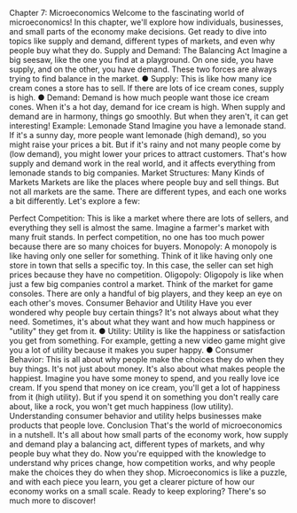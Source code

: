  Chapter 7: Microeconomics
Welcome to the fascinating world of microeconomics! In this chapter, we'll explore how individuals, businesses, and small parts of the economy make decisions. Get ready to dive into topics like supply and demand, different types of markets, and even why people buy what they do.
Supply and Demand: The Balancing Act
Imagine a big seesaw, like the one you find at a playground. On one side, you have supply, and on the other, you have demand. These two forces are always trying to find balance in the market.
● Supply: This is like how many ice cream cones a store has to sell. If there are lots of ice cream cones, supply is high.
● Demand: Demand is how much people want those ice cream cones. When it's a hot day, demand for ice cream is high.
When supply and demand are in harmony, things go smoothly. But when they aren't, it can get interesting!
Example: Lemonade Stand
Imagine you have a lemonade stand. If it's a sunny day, more people want lemonade (high demand), so you might raise your prices a bit. But if it's rainy and not many people come by (low demand), you might lower your prices to attract customers.
That's how supply and demand work in the real world, and it affects everything from lemonade stands to big companies.
Market Structures: Many Kinds of Markets
Markets are like the places where people buy and sell things. But not all markets are the same. There are different types, and each one works a bit differently. Let's explore a few:

 Perfect Competition: This is like a market where there are lots of sellers, and everything they sell is almost the same. Imagine a farmer's market with many fruit stands. In perfect competition, no one has too much power because there are so many choices for buyers. Monopoly: A monopoly is like having only one seller for something. Think of it like having only one store in town that sells a specific toy. In this case, the seller can set high prices because they have no competition.
Oligopoly: Oligopoly is like when just a few big companies control a market. Think of the market for game consoles. There are only a handful of big players, and they keep an eye on each other's moves.
Consumer Behavior and Utility
Have you ever wondered why people buy certain things? It's not always about what they need. Sometimes, it's about what they want and how much happiness or "utility" they get from it.
● Utility: Utility is like the happiness or satisfaction you get from something. For example, getting a new video game might give you a lot of utility because it makes you super happy.
● Consumer Behavior: This is all about why people make the choices they do when they buy
things. It's not just about money. It's also about what makes people the happiest.
Imagine you have some money to spend, and you really love ice cream. If you spend that money on ice cream, you'll get a lot of happiness from it (high utility). But if you spend it on something you don't really care about, like a rock, you won't get much happiness (low utility).
Understanding consumer behavior and utility helps businesses make products that people love.
Conclusion
That's the world of microeconomics in a nutshell. It's all about how small parts of the economy work, how supply and demand play a balancing act, different types of markets, and why people buy what they do.
Now you're equipped with the knowledge to understand why prices change, how competition works, and why people make the choices they do when they shop. Microeconomics is like a puzzle, and with each piece you learn, you get a clearer picture of how our economy works on a small scale. Ready to keep exploring? There's so much more to discover!
